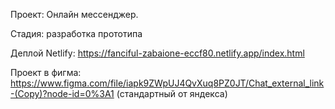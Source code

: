 Проект: Онлайн мессенджер.

Стадия: разработка прототипа

Деплой Netlify: https://fanciful-zabaione-eccf80.netlify.app/index.html

Проект в фигма: https://www.figma.com/file/iapk9ZWpUJ4QvXuq8PZ0JT/Chat_external_link-(Copy)?node-id=0%3A1 (стандартный от яндекса)
